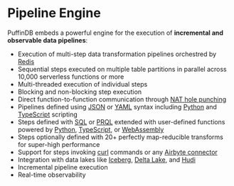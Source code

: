 # Pipeline Engine

PuffinDB embeds a powerful engine for the execution of **incremental and observable data pipelines**:

- Execution of multi-step data transformation pipelines orchestred by [Redis](https://redis.io/)
- Sequential steps executed on multiple table partitions in parallel across 10,000 serverless functions or more
- Multi-threaded execution of individual steps
- Blocking and non-blocking step execution
- Direct function-to-function communication through [NAT hole punching](https://github.com/spcl/tcpunch)
- Pipelines defined using [JSON](https://www.json.org/) or [YAML](https://yaml.org/) syntax including [Python](https://www.python.org/) and [TypeScript](https://www.typescriptlang.org/) scripting
- Steps defined with [SQL](Query%20Proxy.md#dialect-translation) or [PRQL](https://prql-lang.org/) extended with user-defined functions powered by [Python](https://www.python.org/), [TypeScript](https://www.typescriptlang.org/), or [WebAssembly](https://webassembly.org/)
- Steps optionally defined with 20+ perfectly map-reducible transforms for super-high performance
- Support for steps invoking [curl](https://curl.se/) commands or any [Airbyte connector](https://airbyte.com/connectors)
- Integration with data lakes like [Iceberg](https://iceberg.apache.org/), [Delta Lake](https://delta.io/), and [Hudi](https://hudi.apache.org/)
- Incremental pipeline execution
- Real-time observability
